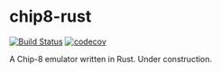 # chip8-rust

[![Build Status](https://travis-ci.com/wangtheo/chip8-rust.svg?branch=master)](https://travis-ci.com/wangtheo/chip8-rust)
[![codecov](https://codecov.io/gh/wangtheo/chip8-rust/branch/master/graph/badge.svg)](https://codecov.io/gh/wangtheo/chip8-rust)

A Chip-8 emulator written in Rust. Under construction.
